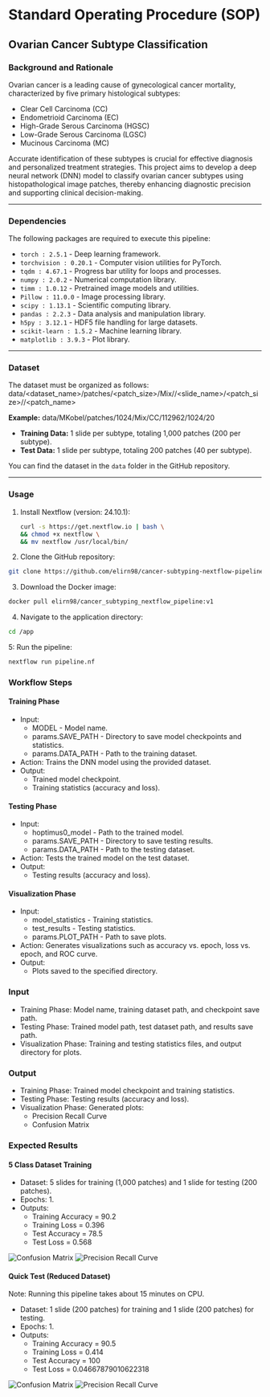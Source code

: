 # Standard Operating Procedure (SOP)

## Ovarian Cancer Subtype Classification

### Background and Rationale

Ovarian cancer is a leading cause of gynecological cancer mortality, characterized by five primary histological subtypes:
- Clear Cell Carcinoma (CC)
- Endometrioid Carcinoma (EC)
- High-Grade Serous Carcinoma (HGSC)
- Low-Grade Serous Carcinoma (LGSC)
- Mucinous Carcinoma (MC)

Accurate identification of these subtypes is crucial for effective diagnosis and personalized treatment strategies. This project aims to develop a deep neural network (DNN) model to classify ovarian cancer subtypes using histopathological image patches, thereby enhancing diagnostic precision and supporting clinical decision-making.

---

### Dependencies

The following packages are required to execute this pipeline:

- `torch : 2.5.1` - Deep learning framework.
- `torchvision : 0.20.1` - Computer vision utilities for PyTorch.
- `tqdm : 4.67.1` - Progress bar utility for loops and processes.
- `numpy : 2.0.2` - Numerical computation library.
- `timm : 1.0.12` - Pretrained image models and utilities.
- `Pillow : 11.0.0` - Image processing library.
- `scipy : 1.13.1` - Scientific computing library.
- `pandas : 2.2.3` - Data analysis and manipulation library.
- `h5py : 3.12.1` - HDF5 file handling for large datasets.
- `scikit-learn : 1.5.2` - Machine learning library.
- `matplotlib : 3.9.3` - Plot library.

---

### Dataset

The dataset must be organized as follows:
data/<dataset_name>/patches/<patch_size>/Mix/<subtype>/<slide_name>/<patch_size>/<magnification>/<patch_name>


**Example:**
data/MKobel/patches/1024/Mix/CC/112962/1024/20


- **Training Data:** 1 slide per subtype, totaling 1,000 patches (200 per subtype).
- **Test Data:** 1 slide per subtype, totaling 200 patches (40 per subtype).

You can find the dataset in the `data` folder in the GitHub repository.

---

### Usage

1. Install Nextflow (version: 24.10.1):
   ```bash
   curl -s https://get.nextflow.io | bash \
   && chmod +x nextflow \
   && mv nextflow /usr/local/bin/
   ```
   
2. Clone the GitHub repository:
```bash
git clone https://github.com/elirn98/cancer-subtyping-nextflow-pipeline
```

3. Download the Docker image:
```bash
docker pull elirn98/cancer_subtyping_nextflow_pipeline:v1
```

4. Navigate to the application directory:
```bash
cd /app
```

5: Run the pipeline:
```bash
nextflow run pipeline.nf 
```

### Workflow Steps
#### Training Phase
- Input:
   - MODEL - Model name.
   - params.SAVE_PATH - Directory to save model checkpoints and statistics.
   - params.DATA_PATH - Path to the training dataset.
- Action: Trains the DNN model using the provided dataset.
- Output:
   - Trained model checkpoint.
   - Training statistics (accuracy and loss).
#### Testing Phase
- Input:
   - hoptimus0_model - Path to the trained model.
   - params.SAVE_PATH - Directory to save testing results.
   - params.DATA_PATH - Path to the testing dataset.
- Action: Tests the trained model on the test dataset.
- Output:
   - Testing results (accuracy and loss).
#### Visualization Phase
- Input:
   - model_statistics - Training statistics.
   - test_results - Testing statistics.
   - params.PLOT_PATH - Path to save plots.
- Action: Generates visualizations such as accuracy vs. epoch, loss vs. epoch, and ROC curve.
- Output:
   - Plots saved to the specified directory.
### Input
- Training Phase: Model name, training dataset path, and checkpoint save path.
- Testing Phase: Trained model path, test dataset path, and results save path.
- Visualization Phase: Training and testing statistics files, and output directory for plots.
### Output
- Training Phase: Trained model checkpoint and training statistics.
- Testing Phase: Testing results (accuracy and loss).
- Visualization Phase: Generated plots:
   - Precision Recall Curve
   - Confusion Matrix
  
### Expected Results
#### 5 Class Dataset Training
- Dataset: 5 slides for training (1,000 patches) and 1 slide for testing (200 patches).
- Epochs: 1.
- Outputs:
     - Training Accuracy = 90.2
     - Training Loss = 0.396
     - Test Accuracy = 78.5
     - Test Loss = 0.568

![Confusion Matrix](/app/plots/CM_full.png)
![Precision Recall Curve](/app/plots/PR_full.png)


#### Quick Test (Reduced Dataset)
Note: Running this pipeline takes about 15 minutes on CPU.

- Dataset: 1 slide (200 patches) for training and 1 slide (200 patches) for testing.
- Epochs: 1.
- Outputs:
     - Training Accuracy = 90.5
     - Training Loss = 0.414
     - Test Accuracy = 100
     - Test Loss = 0.04667879010622318

![Confusion Matrix](/app/plots/confusion_matrix.png)
![Precision Recall Curve](/app/plots/PR_curve.png)
